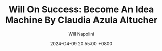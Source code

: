 ---
title: "Will On Success: Become An Idea Machine By Claudia Azula Altucher"
author: Will Napolini
date: 2024-04-09 20:55:00 +0800
categories: [Mindset, Book-summaries]
tags:
  [
    become-idea-machine,
    claudia-azula-altucher,
    creativity,
    brainstorming,
    thinking,
    innovation,
    ideas,
    how-to-think,
    problem-solving,
    productivity,
    entrepreneurship,
    mindset,
    writing,
    brain,
    success,
    inspiration,
    innovation-strategies,
    creative-thinking,
    cognitive-abilities,
    mental-stimulation
  ]
image: https://pbs.twimg.com/media/GO1de90W0AAEyjf?format=jpg&name=large
alt: "Will On Success: Become An Idea Machine By Claudia Azula Altucher"
fallback:
  - 
  # Replace with the URL of your backup image
  -
  # Replace with the URL of your backup image
---